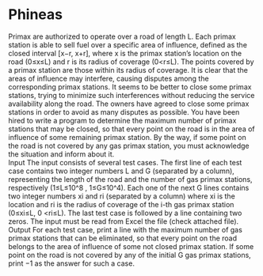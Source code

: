# Phineas
Primax are authorized to operate over a road of length L. Each primax station is able to sell fuel over a specific area of influence, 
defined as the closed interval [x−r, x+r], where x is the primax station’s location on the road (0≤x≤L) and r is its radius of coverage (0&lt;r≤L). 
The points covered by a primax station are those within its radius of coverage. It is clear that the areas of influence may interfere, causing 
disputes among the corresponding primax stations. It seems to be better to close some primax stations, trying to minimize such interferences 
without reducing the service availability along the road. The owners have agreed to close some primax stations in order to avoid as many 
disputes as possible. You have been hired to write a program to determine the maximum number of primax stations that may be closed, so that 
every point on the road is in the area of influence of some remaining primax station. By the way, if some point on the road is not covered 
by any gas primax station, you must acknowledge the situation and inform about it.  
Input 
The input consists of several test cases. The first 
line of each test case contains two integer numbers L and G (separated by a column), representing the length of the road and the number of 
gas primax stations, respectively (1≤L≤10^8 , 1≤G≤10^4). Each one of the next G lines contains two integer numbers xi and ri (separated by a column) 
where xi is the location and ri is the radius of coverage of the i-th gas primax station (0≤xi≤L, 0 &lt;ri≤L). The last test case is followed by a 
line containing two zeros. The input must be read from Excel the file (check attached file).  
Output 
For each test case, print a line with the 
maximum number of gas primax stations that can be eliminated, so that every point on the road belongs to the area of influence of some not closed 
primax station. If some point on the road is not covered by any of the initial G gas primax stations, print −1 as the answer for such a case.
